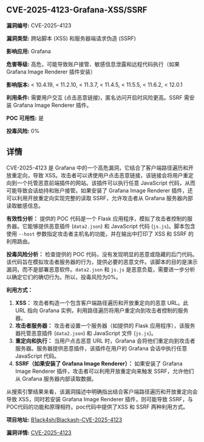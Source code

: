 ## CVE-2025-4123-Grafana-XSS/SSRF

**漏洞编号:** CVE-2025-4123

**漏洞类型:** 跨站脚本 (XSS) 和服务器端请求伪造 (SSRF)

**影响应用:** Grafana

**危害等级:** 高危，可能导致账户接管、敏感信息泄露和远程代码执行（如果 Grafana Image Renderer 插件安装）

**影响版本:** < 10.4.19, < 11.2.10, < 11.3.7, < 11.4.5, < 11.5.5, < 11.6.2, < 12.0.1

**利用条件:** 需要用户交互 (点击恶意链接)，匿名访问开启时风险更高。SSRF 需安装 Grafana Image Renderer 插件。

**POC 可用性:** 是

**投毒风险:** 0%

## 详情

CVE-2025-4123 是 Grafana 中的一个高危漏洞，它结合了客户端路径遍历和开放重定向，导致 XSS。攻击者可以诱使用户点击恶意链接，该链接会将用户重定向到一个托管恶意前端插件的网站。该插件可以执行任意 JavaScript 代码，从而可能导致会话劫持和账户接管。如果安装了 Grafana Image Renderer 插件，还可以利用开放重定向实现完整的读取 SSRF，允许攻击者从 Grafana 服务器内部读取敏感信息。

**有效性分析：**
提供的 POC 代码是一个 Flask 应用程序，模拟了攻击者控制的服务器。它能够提供恶意插件 (`data2.json`) 和 JavaScript 代码 (`js.js`)。脚本包含使用 `--host` 参数指定攻击者主机名的功能，并在输出中打印了 XSS 和 SSRF 的利用路由。

**投毒风险分析：**
检查提供的 POC 代码，没有发现明显的恶意或隐藏的后门代码。该代码旨在模拟攻击者服务器的行为，提供必要的恶意文件。该脚本的目的是演示漏洞，而不是部署恶意软件。`data2.json` 和 `js.js` 是恶意负载，需要进一步分析以确定它们的确切行为。所以，投毒风险为0%。

**利用方式：**
1.  **XSS：** 攻击者构造一个包含客户端路径遍历和开放重定向的恶意 URL。此 URL 指向 Grafana 实例，利用路径遍历将用户重定向到攻击者控制的服务器。
2.  **攻击者服务器：** 攻击者设置一个服务器（如提供的 Flask 应用程序），该服务器托管恶意插件 (`data2.json`) 和 JavaScript 文件 (`js.js`)。
3.  **重定向和执行：** 当用户点击恶意 URL 时，Grafana 会将他们重定向到攻击者服务器。服务器提供恶意插件，该插件在用户的 Grafana 会话中执行任意 JavaScript 代码。
4.  **SSRF（如果安装了 Grafana Image Renderer）：** 如果安装了 Grafana Image Renderer 插件，攻击者可以利用开放重定向来触发 SSRF，允许他们从 Grafana 服务器内部读取数据。

从搜索引擎结果来看，该漏洞描述中明确指出结合客户端路径遍历和开放重定向会导致 XSS，同时若安装 Grafana Image Renderer 插件，则可能导致 SSRF，与POC代码的功能和原理相符。poc代码中提供了XSS 和 SSRF 两种利用方式。

**项目地址:** [B1ack4sh/Blackash-CVE-2025-4123](https://github.com/B1ack4sh/Blackash-CVE-2025-4123)

**漏洞详情:** [CVE-2025-4123](https://nvd.nist.gov/vuln/detail/CVE-2025-4123)